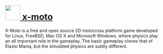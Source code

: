 # [<img src="https://cdn.rawgit.com/chocolatey/chocolatey-coreteampackages/267ca0fe62e8e0947eacab7bee70bc8c31dadeb6/icons/x-moto.png" height="48" width="48" /> x-moto](https://chocolatey.org/packages/x-moto)

X-Moto is a free and open source 2D motocross platform game developed for Linux, FreeBSD, Mac OS X and Microsoft Windows, where physics play an all important role in the gameplay. The basic gameplay clones that of Elasto Mania, but the simulated physics are subtly different.
